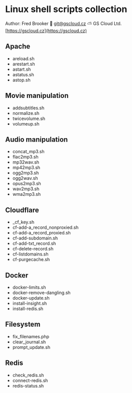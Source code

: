 # Linux shell scripts collection

Author: Fred Brooker 💌 <git@gscloud.cz> ⛅️ GS Cloud Ltd. [https://gscloud.cz](https://gscloud.cz)

## Apache

* areload.sh
* arestart.sh
* astart.sh
* astatus.sh
* astop.sh

## Movie manipulation

* addsubtitles.sh
* normalize.sh
* twicevolume.sh
* volumeup.sh

## Audio manipulation

* concat_mp3.sh
* flac2mp3.sh
* mp32wav.sh
* mp42mp3.sh
* ogg2mp3.sh
* ogg2wav.sh
* opus2mp3.sh
* wav2mp3.sh
* wma2mp3.sh

## Cloudflare

* _cf_key.sh
* cf-add-a_record_nonproxied.sh
* cf-add-a_record_proxied.sh
* cf-add-subdomain.sh
* cf-add-txt_record.sh
* cf-delete-record.sh
* cf-listdomains.sh
* cf-purgecache.sh

## Docker

* docker-limits.sh
* docker-remove-dangling.sh
* docker-update.sh
* install-insight.sh
* install-redis.sh

## Filesystem

* fix_filenames.php
* clear_journal.sh
* prompt_update.sh

## Redis

* check_redis.sh
* connect-redis.sh
* redis-status.sh

